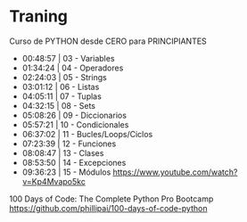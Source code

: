 # Traning

Curso de PYTHON desde CERO para PRINCIPIANTES
- 00:48:57 | 03 - Variables
- 01:34:24 | 04 - Operadores
- 02:24:03 | 05 - Strings
- 03:01:12 | 06 - Listas
- 04:05:11 | 07 - Tuplas
- 04:32:15 | 08 - Sets
- 05:08:26 | 09 - Diccionarios
- 05:57:21 | 10 - Condicionales
- 06:37:02 | 11 - Bucles/Loops/Ciclos
- 07:23:39 | 12 - Funciones
- 08:08:47 | 13 - Clases
- 08:53:50 | 14 - Excepciones
- 09:36:23 | 15 - Módulos 
https://www.youtube.com/watch?v=Kp4Mvapo5kc


100 Days of Code: The Complete Python Pro Bootcamp
https://github.com/phillipai/100-days-of-code-python